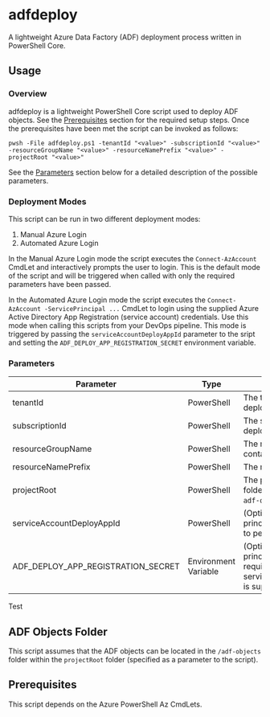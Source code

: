 # adfdeploy
A lightweight Azure Data Factory (ADF) deployment process written in PowerShell Core.

## Usage
### Overview
adfdeploy is a lightweight PowerShell Core script used to deploy ADF objects. See the [Prerequisites](#Prerequisites) section for the required setup steps. Once the prerequisites have been met the script can be invoked as follows:
```
pwsh -File adfdeploy.ps1 -tenantId "<value>" -subscriptionId "<value>" -resourceGroupName "<value>" -resourceNamePrefix "<value>" -projectRoot "<value>"
```
See the [Parameters](#Parameters) section below for a detailed description of the possible parameters.

### Deployment Modes
This script can be run in two different deployment modes:
1. Manual Azure Login
1. Automated Azure Login

In the Manual Azure Login mode the script executes the `Connect-AzAccount` CmdLet and interactively prompts the user to login. This is the default mode of the script and will be triggered when called with only the required parameters have been passed.

In the Automated Azure Login mode the script executes the `Connect-AzAccount -ServicePrincipal ...` CmdLet to login using the supplied Azure Active Directory App Registration (service account) credentials. Use this mode when calling this scripts from your DevOps pipeline.  This mode is triggered by passing the `serviceAccountDeployAppId` parameter to the sript and setting the `ADF_DEPLOY_APP_REGISTRATION_SECRET` environment variable.

### Parameters
Parameter | Type | Description
--- | --- | ---
tenantId | PowerShell | The tenant to run the deployment against
subscriptionId | PowerShell | The subscription to run the deployment against
resourceGroupName | PowerShell | The resource group that containts the data factory
resourceNamePrefix | PowerShell | The resource name prefix
projectRoot | PowerShell | The path to the project root folder which contains the `adf-objects` folder
serviceAccountDeployAppId | PowerShell | (Optional) The service principal application ID used to perform the deployment
ADF_DEPLOY_APP_REGISTRATION_SECRET | Environment Variable | (Optional) The service principal application secret, required when serviceAccountDeployAppId is supplied

Test

## ADF Objects Folder
This script assumes that the ADF objects can be located in the `/adf-objects` folder within the `projectRoot` folder (specified as a parameter to the script).

## Prerequisites
This script depends on the Azure PowerShell Az CmdLets.